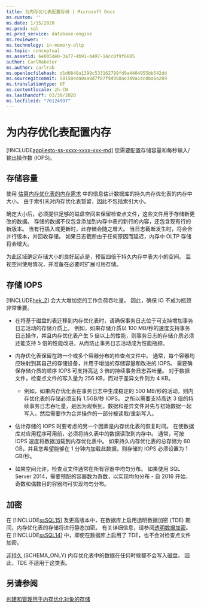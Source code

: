 ```yaml
---
title: 为内存优化表配置存储 | Microsoft Docs
ms.custom: ''
ms.date: 1/15/2020
ms.prod: sql
ms.prod_service: database-engine
ms.reviewer: ''
ms.technology: in-memory-oltp
ms.topic: conceptual
ms.assetid: 6e005de0-3a77-4b91-b497-14cc0f9f6605
author: CarlRabeler
ms.author: carlrab
ms.openlocfilehash: d1d0848a1399c533162799fd9a4404955bb542dd
ms.sourcegitcommit: 58158eda0aa0d7f87f9d958ae349a14c0ba8a209
ms.translationtype: HT
ms.contentlocale: zh-CN
ms.lasthandoff: 03/30/2020
ms.locfileid: "76124997"
---
```

# <a name="configuring-storage-for-memory-optimized-tables"></a>为内存优化表配置内存
[!INCLUDE[appliesto-ss-xxxx-xxxx-xxx-md](../../includes/appliesto-ss-xxxx-xxxx-xxx-md.md)]
  您需要配置存储容量和每秒输入/输出操作数 (IOPS)。  
  
## <a name="storage-capacity"></a>存储容量  

使用 [估算内存优化表的内存需求](../../relational-databases/in-memory-oltp/estimate-memory-requirements-for-memory-optimized-tables.md) 中的信息估计数据库的持久内存优化表的内存中大小。 由于索引未对内存优化表暂留，因此不包括索引大小。 
 
确定大小后，必须提供足够的磁盘空间来保留检查点文件，这些文件用于存储新更改的数据。 存储的数据不仅包含添加到内存中表的新行的内容，还包含现有行的新版本。 当有行插入或更新时，此存储会随之增大。 当日志截断发生时，将会合并行版本，并回收存储。 如果日志截断由于任何原因而延迟，内存中 OLTP 存储将会增大。

为此区域确定存储大小的良好起点是，预留四倍于持久内存中表大小的空间。 监视空间使用情况，并准备在必要时扩展可用存储。
  
## <a name="storage-iops"></a>存储 IOPS  
 [!INCLUDE[hek_2](../../includes/hek-2-md.md)] 会大大增加您的工作负荷吞吐量。 因此，确保 IO 不成为瓶颈非常重要。  
  
-   在将基于磁盘的表迁移到内存优化表时，请确保事务日志位于可支持增加事务日志活动的存储介质上。 例如，如果存储介质以 100 MB/秒的速度支持事务日志操作，并且内存优化表产生 5 倍以上的性能，则事务日志的存储介质必须还能支持 5 倍的性能改进，从而防止事务日志活动成为性能瓶颈。  
  
-   内存优化表保留在跨一个或多个容器分布的检查点文件中。 通常，每个容器均应映射到其自己的存储设备，并用于增加的存储容量和改进的 IOPS。 需要确保存储介质的顺序 IOPS 可支持高达 3 倍的持续事务日志吞吐量。 对于数据文件，检查点文件的写入量为 256 KB，而对于差异文件则为 4 KB。
  
     - 例如，如果内存优化表在事务日志中生成稳定的 500 MB/秒的活动，则内存优化表的存储必须支持 1.5GB/秒 IOPS。 之所以需要支持高达 3 倍的持续事务日志吞吐量，是因为观察到，数据和差异文件对先与初始数据一起写入，然后需要作为合并操作的一部分被读取/重新写入。  
  
- 估计存储的 IOPS 时要考虑的另一个因素是内存优化表的恢复时间。 在使数据库对应用程序可用前，必须将持久表中的数据读取到内存中。 通常，可按 IOPS 速度将数据加载到内存优化表中。 如果持久内存优化表的总存储为 60 GB，并且您希望能够在 1 分钟内加载此数据，则存储的 IOPS 必须设置为 1 GB/秒。  
  
-   如果空间允许，检查点文件通常在所有容器中均匀分布。 如果使用 SQL Server 2014，需要预配的容器数为奇数，以实现均匀分布 - 自 2016 开始，奇数和偶数目的容器均可实现均匀分布。
  
## <a name="encryption"></a>加密  
 在 [!INCLUDE[ssSQL15](../../includes/sssql15-md.md)] 及更高版本中，在数据库上启用透明数据加密 (TDE) 期间，内存优化表的存储将进行静态加密。 有关详细信息，请参阅[透明数据加密](../../relational-databases/security/encryption/transparent-data-encryption.md)。 在 [!INCLUDE[ssSQL14](../../includes/sssql14-md.md)] 中，即使在数据库上启用了 TDE，也不会对检查点文件加密。

 [非持久](../../relational-databases/in-memory-oltp/defining-durability-for-memory-optimized-objects.md) (SCHEMA_ONLY) 内存优化表中的数据在任何时候都不会写入磁盘。 因此，TDE 不适用于这类表。
  
## <a name="see-also"></a>另请参阅  
 [创建和管理用于内存优化对象的存储](../../relational-databases/in-memory-oltp/creating-and-managing-storage-for-memory-optimized-objects.md)  
  
  

